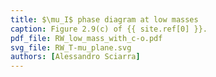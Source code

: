 ```yaml
---
title: $\mu_I$ phase diagram at low masses
caption: Figure 2.9(c) of {{ site.ref[0] }}.
pdf_file: RW_low_mass_with_c-o.pdf
svg_file: RW_T-mu_plane.svg
authors: [Alessandro Sciarra]
---
```

